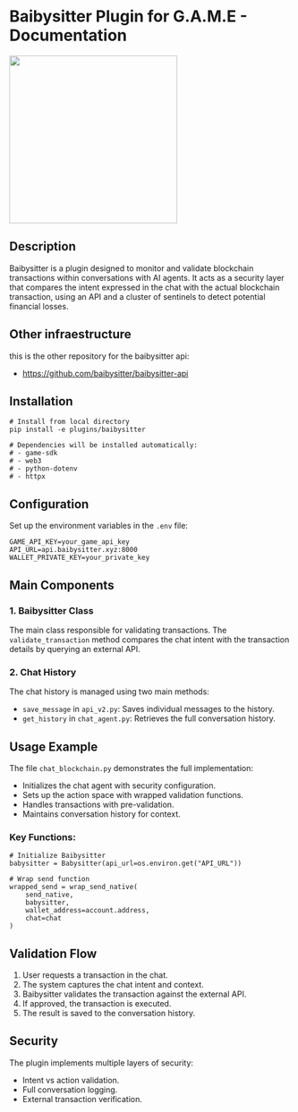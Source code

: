 # Baibysitter Plugin for G.A.M.E - Documentation

<img src="https://github.com/user-attachments/assets/81ad7e35-5ed7-4555-b8c5-73cd5f8b9834" width="300"/>


## Description

Baibysitter is a plugin designed to monitor and validate blockchain transactions within conversations with AI agents.
It acts as a security layer that compares the intent expressed in the chat with the actual blockchain transaction, using an API and a cluster of sentinels to detect potential financial losses.

## Other infraestructure

this is the other repository for the baibysitter api:

- https://github.com/baibysitter/baibysitter-api

## Installation

```
# Install from local directory
pip install -e plugins/baibysitter

# Dependencies will be installed automatically:
# - game-sdk
# - web3
# - python-dotenv
# - httpx
```

## Configuration

Set up the environment variables in the `.env` file:

```
GAME_API_KEY=your_game_api_key
API_URL=api.baibysitter.xyz:8000
WALLET_PRIVATE_KEY=your_private_key
```

## Main Components

### 1. Baibysitter Class

The main class responsible for validating transactions. The `validate_transaction` method compares the chat intent with the transaction details by querying an external API.

### 2. Chat History

The chat history is managed using two main methods:

- `save_message` in `api_v2.py`: Saves individual messages to the history.
- `get_history` in `chat_agent.py`: Retrieves the full conversation history.

## Usage Example

The file `chat_blockchain.py` demonstrates the full implementation:

- Initializes the chat agent with security configuration.
- Sets up the action space with wrapped validation functions.
- Handles transactions with pre-validation.
- Maintains conversation history for context.

### Key Functions:

```
# Initialize Baibysitter
babysitter = Babysitter(api_url=os.environ.get("API_URL"))

# Wrap send function
wrapped_send = wrap_send_native(
    send_native,
    babysitter,
    wallet_address=account.address,
    chat=chat
)
```

## Validation Flow

1. User requests a transaction in the chat.
2. The system captures the chat intent and context.
3. Baibysitter validates the transaction against the external API.
4. If approved, the transaction is executed.
5. The result is saved to the conversation history.

## Security

The plugin implements multiple layers of security:

- Intent vs action validation.
- Full conversation logging.
- External transaction verification.
